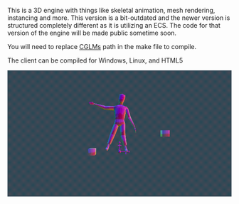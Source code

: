 This is a 3D engine with things like skeletal animation, mesh rendering, instancing and more. This version is a bit-outdated and the newer version is structured completely different as it is utilizing an ECS. The code for that version of the engine will be made public sometime soon.

You will need to replace [CGLMs](https://github.com/recp/cglm) path in the make file to compile.

The client can be compiled for Windows, Linux, and HTML5

![](client/res/preview.gif)
